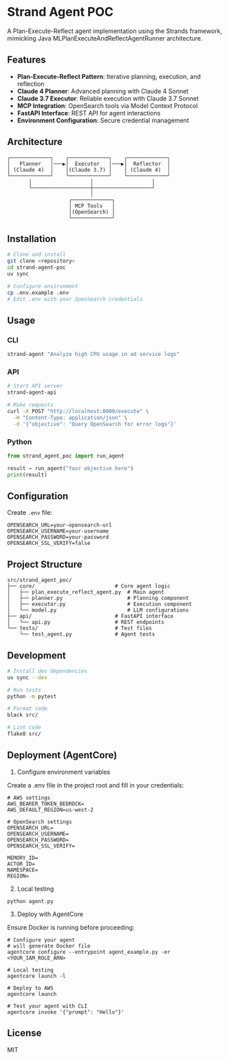 # Strand Agent POC

A Plan-Execute-Reflect agent implementation using the Strands framework, mimicking Java MLPlanExecuteAndReflectAgentRunner architecture.

## Features

- **Plan-Execute-Reflect Pattern**: Iterative planning, execution, and reflection
- **Claude 4 Planner**: Advanced planning with Claude 4 Sonnet
- **Claude 3.7 Executor**: Reliable execution with Claude 3.7 Sonnet
- **MCP Integration**: OpenSearch tools via Model Context Protocol
- **FastAPI Interface**: REST API for agent interactions
- **Environment Configuration**: Secure credential management

## Architecture

```
┌─────────────┐    ┌─────────────┐    ┌─────────────┐
│   Planner   │───▶│  Executor   │───▶│  Reflector  │
│ (Claude 4)  │    │(Claude 3.7) │    │ (Claude 4)  │
└─────────────┘    └─────────────┘    └─────────────┘
       │                   │                   │
       └───────────────────┼───────────────────┘
                           │
                    ┌─────────────┐
                    │ MCP Tools   │
                    │(OpenSearch) │
                    └─────────────┘
```

## Installation

```bash
# Clone and install
git clone <repository>
cd strand-agent-poc
uv sync

# Configure environment
cp .env.example .env
# Edit .env with your OpenSearch credentials
```

## Usage

### CLI
```bash
strand-agent "Analyze high CPU usage in ad service logs"
```

### API
```bash
# Start API server
strand-agent-api

# Make requests
curl -X POST "http://localhost:8000/execute" \
  -H "Content-Type: application/json" \
  -d '{"objective": "Query OpenSearch for error logs"}'
```

### Python
```python
from strand_agent_poc import run_agent

result = run_agent("Your objective here")
print(result)
```

## Configuration

Create `.env` file:
```env
OPENSEARCH_URL=your-opensearch-url
OPENSEARCH_USERNAME=your-username
OPENSEARCH_PASSWORD=your-password
OPENSEARCH_SSL_VERIFY=false
```

## Project Structure

```
src/strand_agent_poc/
├── core/                          # Core agent logic
│   ├── plan_execute_reflect_agent.py  # Main agent
│   ├── planner.py                     # Planning component
│   ├── executor.py                    # Execution component
│   └── model.py                       # LLM configurations
├── api/                           # FastAPI interface
│   └── api.py                     # REST endpoints
└── tests/                         # Test files
    └── test_agent.py              # Agent tests
```

## Development

```bash
# Install dev dependencies
uv sync --dev

# Run tests
python -m pytest

# Format code
black src/

# Lint code
flake8 src/
```

## Deployment (AgentCore)

1. Configure environment variables

Create a .env file in the project root and fill in your credentials:

```
# AWS settings
AWS_BEARER_TOKEN_BEDROCK=
AWS_DEFAULT_REGION=us-west-2

# OpenSearch settings
OPENSEARCH_URL=
OPENSEARCH_USERNAME=
OPENSEARCH_PASSWORD=
OPENSEARCH_SSL_VERIFY=

MEMORY_ID=
ACTOR_ID=
NAMESPACE=
REGION=
```

2. Local testing

```
python agent.py
```

3. Deploy with AgentCore

Ensure Docker is running before proceeding:

```
# Configure your agent
# will generate Docker file
agentcore configure --entrypoint agent_example.py -er <YOUR_IAM_ROLE_ARN>

# Local testing
agentcore launch -l

# Deploy to AWS
agentcore launch

# Test your agent with CLI
agentcore invoke '{"prompt": "Hello"}'
```
## License

MIT

